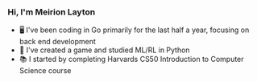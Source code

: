 ### Hi, I'm Meirion Layton

- 🖥️ I've been coding in Go primarily for the last half a year, focusing on back end development
- 🐍 I've created a game and studied ML/RL in Python
- 📚 I started by completing Harvards CS50 Introduction to Computer Science course
